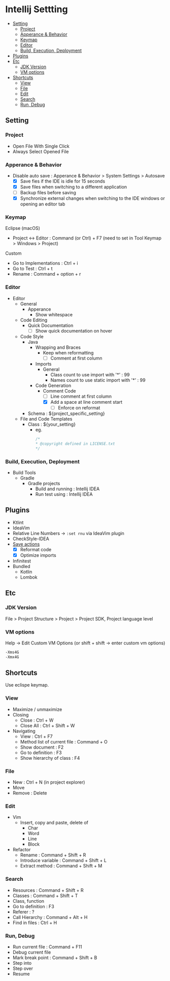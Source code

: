 # Intellij Settting

- [Setting](#setting)
  - [Project](#project)
  - [Apperance & Behavior](#apperance--behavior)
  - [Keymap](#keymap)
  - [Editor](#editor)
  - [Build, Execution, Deployment](#build-execution-deployment)
- [Plugins](#plugins)
- [Etc](#etc)
  - [JDK Version](#jdk-version)
  - [VM options](#vm-options)
- [Shortcuts](#shortcuts)
  - [View](#view)
  - [File](#file)
  - [Edit](#edit)
  - [Search](#search)
  - [Run, Debug](#run-debug)

## Setting

### Project

- Open File With Single Click
- Always Select Opened File

### Apperance & Behavior

- Disable auto save : Apperance & Behavior > System Settings > Autosave
  - [X] Save fies if the IDE is idle for 15 seconds
  - [X] Save files when switching to a different application
  - [ ] Backup files before saving
  - [X] Synchronize external changes when switching to the IDE windows or opening an editor tab

### Keymap

Eclipse (macOS)

- Project <-> Editor : Command (or Ctrl) + F7 (need to set in Tool Keymap > Windows > Project)

Custom

- Go to Implementations : Ctrl + i
- Go to Test : Ctrl + t
- Rename : Command + option + r

### Editor

- Editor
  - General
    - Apperance
      - Show whitespace
  - Code Editing
    - Quick Documentation
      - [ ] Show quick documentation on hover
  - Code Style
    - Java
      - Wrapping and Braces
        - Keep when reformatting
          - [ ] Comment at first column
      - Imports
        - General
          - Class count to use import with '*' : 99
          - Names count to use static import with '*' : 99
      - Code Generation
        - Comment Code
          - [ ] Line comment at first column
          - [X] Add a space at line comment start
            - [ ] Enforce on reformat
    - Schema : ${project_specific_setting}
  - File and Code Templates
    - Class : ${your_setting}
      - eg.
        ```java
        /*
        * @copyright defined in LICENSE.txt
        */
        ```

### Build, Execution, Deployment

- Build Tools
  - Gradle
    - Gradle projects
      - Build and running : Intellij IDEA
      - Run test using : Intellij IDEA

## Plugins

- Ktlint
- IdeaVim
- Relative Line Numbers -> `:set rnu` via IdeaVim plugin
- CheckStyle-IDEA
- [Save actions](https://plugins.jetbrains.com/plugin/7642-save-actions/versions)
  - [X] Reformat code
  - [X] Optimize imports
- Infinitest
- Bundled
  - Kotlin
  - Lombok

## Etc

### JDK Version

File > Project Structure > Project > Project SDK, Project language level

### VM options

Help -> Edit Custom VM Options (or shift + shift -> enter custom vm options)

```sh
-Xms4G
-Xmx4G
```

## Shortcuts

Use eclispe keymap.

### View

- Maximize / unmaximize
- Closing
  - Close : Ctrl + W
  - Close All : Ctrl + Shift + W
- Navigating
  - View : Ctrl + F7
  - Method list of current file : Command + O
  - Show document : F2
  - Go to definition : F3
  - Show hierarchy of class : F4

### File

- New : Ctrl + N (in project explorer)
- Move
- Remove : Delete

### Edit

- Vim
  - Insert, copy and paste, delete of
    - Char
    - Word
    - Line
    - Block
- Refactor
  - Rename : Command + Shift + R
  - Introduce variable : Command + Shift + L
  - Extract method : Command + Shift + M

### Search

- Resources : Command + Shift + R
- Classes : Command + Shift + T
- Class, function
- Go to definition : F3
- Referer : ?
- Call Hierarchy : Command + Alt + H
- Find in files : Ctrl + H

### Run, Debug

- Run current file : Command + F11
- Debug current file
- Mark break point : Command + Shift + B
- Step into
- Step over
- Resume

